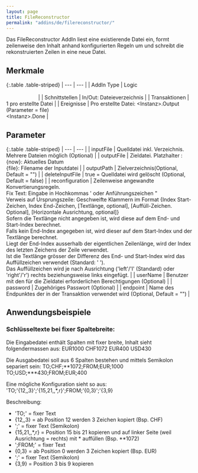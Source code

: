 ```yaml
---
layout: page
title: FileReconstructor
permalink: "addins/de/filereconstructor/"
---
```


Das FileReconstructor AddIn liest eine existierende Datei ein, formt zeilenweise den Inhalt anhand konfigurierten Regeln um und schreibt die rekonstruierten Zeilen in eine neue Datei.

## Merkmale

{:.table .table-striped}
| --- | --- |
| AddIn Type | Logic &nbsp;&nbsp;&nbsp;&nbsp;&nbsp;&nbsp;&nbsp;&nbsp;&nbsp;&nbsp;&nbsp;&nbsp;&nbsp;&nbsp;&nbsp;&nbsp;&nbsp;&nbsp;&nbsp;&nbsp;&nbsp;&nbsp;&nbsp;&nbsp;&nbsp;&nbsp;&nbsp;&nbsp;&nbsp;&nbsp;&nbsp;&nbsp;&nbsp;&nbsp;&nbsp;&nbsp;&nbsp;&nbsp;&nbsp;&nbsp;&nbsp;&nbsp;&nbsp;&nbsp;&nbsp;&nbsp;&nbsp;&nbsp;&nbsp;&nbsp;&nbsp;&nbsp;&nbsp;&nbsp;&nbsp;&nbsp;&nbsp;&nbsp;&nbsp;&nbsp;&nbsp;&nbsp;&nbsp;&nbsp;&nbsp;&nbsp;&nbsp;&nbsp;&nbsp;&nbsp;&nbsp;&nbsp;&nbsp;&nbsp;&nbsp;&nbsp;&nbsp;&nbsp;&nbsp;&nbsp;&nbsp;&nbsp;&nbsp;&nbsp;&nbsp;&nbsp;&nbsp;&nbsp;&nbsp;&nbsp;&nbsp;&nbsp;&nbsp;&nbsp;&nbsp;&nbsp;&nbsp;&nbsp;&nbsp;&nbsp;&nbsp;&nbsp;&nbsp;&nbsp;&nbsp;&nbsp;&nbsp;&nbsp;&nbsp;&nbsp;&nbsp;&nbsp;&nbsp;&nbsp;&nbsp;&nbsp;&nbsp;&nbsp;&nbsp;&nbsp;&nbsp;&nbsp;&nbsp;&nbsp;&nbsp;&nbsp;&nbsp;&nbsp;&nbsp;&nbsp;&nbsp;&nbsp;&nbsp;&nbsp;&nbsp;&nbsp;&nbsp;&nbsp;&nbsp;&nbsp;&nbsp;&nbsp;&nbsp;&nbsp;&nbsp;&nbsp;&nbsp;&nbsp;&nbsp; |
| Schnittstellen | In/Out: Dateieverzeichnis |
| Transaktionen | 1 pro erstellte Datei |
| Ereignisse | Pro erstellte Datei: &lt;Instanz&gt;.Output (Parameter = file) <br />&lt;Instanz&gt;.Done |


## Parameter

{:.table .table-striped}
| --- | --- |
| inputFile | Quelldatei inkl. Verzeichnis. Mehrere Dateien möglich (Optional) |
| outputFile | Zieldatei. Platzhalter : <br /> {now}: Aktuelles Datum<br />	{file}: Filename der Inputdatei  |
| outputPath | Zielverzeichnis(Optional, Default = "") |
| deleteInputFile | true = Quelldatei wird gelöscht (Optional, Default = false) |
| reconfiguration | Zeilenweise angewandte Konvertierungsregeln.<br />
Fix Text: Eingabe in Hochkommas ' oder Anführungszeichen "<br />
Verweis auf Ursprungszeile: Geschweifte Klammern im Format
{Index Start-Zeichen, Index End-Zeichen, [Textlänge, optional], [Auffüll-Zeichen. Optional], [Horizontale Ausrichtung, optional]}<br />
Sofern die Textlänge nicht angegeben ist, wird diese auf dem End- und Start-Index berechnet.<br />
Falls kein End-Index angegeben ist, wird dieser auf dem Start-Index und der Textlänge berechnet.<br />
Liegt der End-Index ausserhalb der eigentlichen Zeilenlänge, wird der Index des letzten Zeichens der Zeile verwendet.<br />
Ist die Textlänge grösser der Differenz des End- und Start-Index wird das Auffüllzeichen verwendet (Standard: ' ').<br />
Das Auffüllzeichen wird je nach Ausrichtung ('left'/'l' (Standard) oder 'right'/'r') rechts beziehungsweise links eingefügt. |
| userName | Benutzer mit den für die Zieldatei erforderlichen Berechtigungen (Optional) |
| password | Zugehöriges Passwort (Optional) |
| endpoint | Name des Endpunktes der in der Transaktion verwendet wird (Optional, Default = "") |

## Anwendungsbeispiele

### Schlüsseltexte bei fixer Spaltebreite:
Die Eingabedatei enthält Spalten mit fixer breite, Inhalt sieht folgendermassen aus:
EUR1000     CHF1072
EUR400      USD430

Die Ausgabedatei soll aus 6 Spalten bestehen und mittels Semikolon separiert sein:
TO;CHF;**1072;FROM;EUR;1000  
TO;USD;***430;FROM;EUR;400   

Eine mögliche Konfiguration sieht so aus:
'TO;'{12,,3}';'{15,21,,*,r}';FROM;'{0,3}';'{3,9}

Beschreibung:
 - 'TO;' = fixer Text
 - {12,,3} = ab Position 12 werden 3 Zeichen kopiert (Bsp. CHF)
 - ';' = fixer Text (Semikolon)
 - {15,21,,*,r} = Position 15 bis 21 kopieren und auf linker Seite (weil Ausrichtung = rechts) mit * auffüllen (Bsp. **1072)
 - ';FROM;' = fixer Text
 - {0,3} = ab Position 0 werden 3 Zeichen kopiert (Bsp. EUR)
 - ';' = fixer Text (Semikolon)
 - {3,9} = Position 3 bis 9 kopieren
